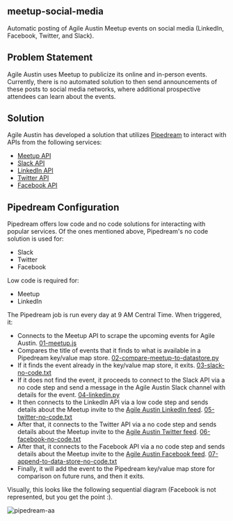 ## meetup-social-media
Automatic posting of Agile Austin Meetup events on social media (LinkedIn, Facebook, Twitter, and Slack).

## Problem Statement
Agile Austin uses Meetup to publicize its online and in-person events. Currently, there is no automated solution to then send announcements of these posts to social media networks, where additional prospective attendees can learn about the events.

## Solution
Agile Austin has developed a solution that utilizes [Pipedream](https://pipedream.com) to interact with APIs from the following services:

* [Meetup API](https://www.meetup.com/api/general/)
* [Slack API](https://api.slack.com/)
* [LinkedIn API](https://developer.linkedin.com/product-catalog)
* [Twitter API](https://developer.twitter.com/en/docs/twitter-api)
* [Facebook API](https://developers.facebook.com/docs/) 

## Pipedream Configuration

Pipedream offers low code and no code solutions for interacting with popular services. Of the ones mentioned above, Pipedream's no code solution is used for:

* Slack
* Twitter
* Facebook

Low code is required for:

* Meetup
* LinkedIn

The Pipedream job is run every day at 9 AM Central Time. When triggered, it:

* Connects to the Meetup API to scrape the upcoming events for Agile Austin. [01-meetup.js](01-meetup.js)
* Compares the title of events that it finds to what is available in a Pipedream key/value map store. [02-compare-meetup-to-datastore.py](02-compare-meetup-to-datastore.py)
* If it finds the event already in the key/value map store, it exits. [03-slack-no-code.txt](03-slack-no-code.txt)
* If it does not find the event, it proceeds to connect to the Slack API via a no code step and send a message in the Agile Austin Slack channel with details for the event. [04-linkedin.py](04-linkedin.py)
* It then connects to the LinkedIn API via a low code step and sends details about the Meetup invite to the [Agile Austin LinkedIn feed](https://www.linkedin.com/company/3707917). [05-twitter-no-code.txt](05-twitter-no-code.txt)
* After that, it connects to the Twitter API via a no code step and sends details about the Meetup invite to the [Agile Austin Twitter feed](twitter.com/agileaustin). [06-facebook-no-code.txt](06-facebook-no-code.txt)
* After that, it connects to the Facebook API via a no code step and sends details about the Meetup invite to the [Agile Austin Facebook feed](https://www.facebook.com/AgileAustin/). [07-append-to-data-store-no-code.txt](07-append-to-data-store-no-code.txt)
* Finally, it will add the event to the Pipedream key/value map store for comparison on future runs, and then it exits.

Visually, this looks like the following sequential diagram (Facebook is not represented, but you get the point :).

![pipedream-aa](https://github.com/benson8/meetup-social-media/assets/1530537/999a5f20-3b4b-44e0-90dc-1798be778b1d)


